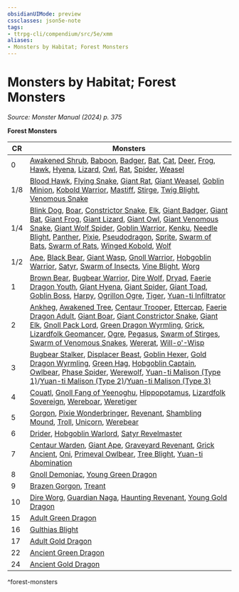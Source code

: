 ```yaml
---
obsidianUIMode: preview
cssclasses: json5e-note
tags:
- ttrpg-cli/compendium/src/5e/xmm
aliases:
- Monsters by Habitat; Forest Monsters
---
```

# Monsters by Habitat; Forest Monsters
*Source: Monster Manual (2024) p. 375* 

**Forest Monsters**

| CR | Monsters |
|----|----------|
| 0 | [Awakened Shrub](/3-Mechanics/CLI/bestiary/plant/awakened-shrub-xmm.md), [Baboon](/3-Mechanics/CLI/bestiary/beast/baboon-xmm.md), [Badger](/3-Mechanics/CLI/bestiary/beast/badger-xmm.md), [Bat](/3-Mechanics/CLI/bestiary/beast/bat-xmm.md), [Cat](/3-Mechanics/CLI/bestiary/beast/cat-xmm.md), [Deer](/3-Mechanics/CLI/bestiary/beast/deer-xmm.md), [Frog](/3-Mechanics/CLI/bestiary/beast/frog-xmm.md), [Hawk](/3-Mechanics/CLI/bestiary/beast/hawk-xmm.md), [Hyena](/3-Mechanics/CLI/bestiary/beast/hyena-xmm.md), [Lizard](/3-Mechanics/CLI/bestiary/beast/lizard-xmm.md), [Owl](/3-Mechanics/CLI/bestiary/beast/owl-xmm.md), [Rat](/3-Mechanics/CLI/bestiary/beast/rat-xmm.md), [Spider](/3-Mechanics/CLI/bestiary/beast/spider-xmm.md), [Weasel](/3-Mechanics/CLI/bestiary/beast/weasel-xmm.md) |
| 1/8 | [Blood Hawk](/3-Mechanics/CLI/bestiary/beast/blood-hawk-xmm.md), [Flying Snake](/3-Mechanics/CLI/bestiary/monstrosity/flying-snake-xmm.md), [Giant Rat](/3-Mechanics/CLI/bestiary/beast/giant-rat-xmm.md), [Giant Weasel](/3-Mechanics/CLI/bestiary/beast/giant-weasel-xmm.md), [Goblin Minion](/3-Mechanics/CLI/bestiary/fey/goblin-minion-xmm.md), [Kobold Warrior](/3-Mechanics/CLI/bestiary/dragon/kobold-warrior-xmm.md), [Mastiff](/3-Mechanics/CLI/bestiary/beast/mastiff-xmm.md), [Stirge](/3-Mechanics/CLI/bestiary/monstrosity/stirge-xmm.md), [Twig Blight](/3-Mechanics/CLI/bestiary/plant/twig-blight-xmm.md), [Venomous Snake](/3-Mechanics/CLI/bestiary/beast/venomous-snake-xmm.md) |
| 1/4 | [Blink Dog](/3-Mechanics/CLI/bestiary/fey/blink-dog-xmm.md), [Boar](/3-Mechanics/CLI/bestiary/beast/boar-xmm.md), [Constrictor Snake](/3-Mechanics/CLI/bestiary/beast/constrictor-snake-xmm.md), [Elk](/3-Mechanics/CLI/bestiary/beast/elk-xmm.md), [Giant Badger](/3-Mechanics/CLI/bestiary/beast/giant-badger-xmm.md), [Giant Bat](/3-Mechanics/CLI/bestiary/beast/giant-bat-xmm.md), [Giant Frog](/3-Mechanics/CLI/bestiary/beast/giant-frog-xmm.md), [Giant Lizard](/3-Mechanics/CLI/bestiary/beast/giant-lizard-xmm.md), [Giant Owl](/3-Mechanics/CLI/bestiary/celestial/giant-owl-xmm.md), [Giant Venomous Snake](/3-Mechanics/CLI/bestiary/beast/giant-venomous-snake-xmm.md), [Giant Wolf Spider](/3-Mechanics/CLI/bestiary/beast/giant-wolf-spider-xmm.md), [Goblin Warrior](/3-Mechanics/CLI/bestiary/fey/goblin-warrior-xmm.md), [Kenku](/3-Mechanics/CLI/bestiary/monstrosity/kenku-xmm.md), [Needle Blight](/3-Mechanics/CLI/bestiary/plant/needle-blight-xmm.md), [Panther](/3-Mechanics/CLI/bestiary/beast/panther-xmm.md), [Pixie](/3-Mechanics/CLI/bestiary/fey/pixie-xmm.md), [Pseudodragon](/3-Mechanics/CLI/bestiary/dragon/pseudodragon-xmm.md), [Sprite](/3-Mechanics/CLI/bestiary/fey/sprite-xmm.md), [Swarm of Bats](/3-Mechanics/CLI/bestiary/beast/swarm-of-bats-xmm.md), [Swarm of Rats](/3-Mechanics/CLI/bestiary/beast/swarm-of-rats-xmm.md), [Winged Kobold](/3-Mechanics/CLI/bestiary/dragon/winged-kobold-xmm.md), [Wolf](/3-Mechanics/CLI/bestiary/beast/wolf-xmm.md) |
| 1/2 | [Ape](/3-Mechanics/CLI/bestiary/beast/ape-xmm.md), [Black Bear](/3-Mechanics/CLI/bestiary/beast/black-bear-xmm.md), [Giant Wasp](/3-Mechanics/CLI/bestiary/beast/giant-wasp-xmm.md), [Gnoll Warrior](/3-Mechanics/CLI/bestiary/fiend/gnoll-warrior-xmm.md), [Hobgoblin Warrior](/3-Mechanics/CLI/bestiary/fey/hobgoblin-warrior-xmm.md), [Satyr](/3-Mechanics/CLI/bestiary/fey/satyr-xmm.md), [Swarm of Insects](/3-Mechanics/CLI/bestiary/beast/swarm-of-insects-xmm.md), [Vine Blight](/3-Mechanics/CLI/bestiary/plant/vine-blight-xmm.md), [Worg](/3-Mechanics/CLI/bestiary/fey/worg-xmm.md) |
| 1 | [Brown Bear](/3-Mechanics/CLI/bestiary/beast/brown-bear-xmm.md), [Bugbear Warrior](/3-Mechanics/CLI/bestiary/fey/bugbear-warrior-xmm.md), [Dire Wolf](/3-Mechanics/CLI/bestiary/beast/dire-wolf-xmm.md), [Dryad](/3-Mechanics/CLI/bestiary/fey/dryad-xmm.md), [Faerie Dragon Youth](/3-Mechanics/CLI/bestiary/dragon/faerie-dragon-youth-xmm.md), [Giant Hyena](/3-Mechanics/CLI/bestiary/beast/giant-hyena-xmm.md), [Giant Spider](/3-Mechanics/CLI/bestiary/beast/giant-spider-xmm.md), [Giant Toad](/3-Mechanics/CLI/bestiary/beast/giant-toad-xmm.md), [Goblin Boss](/3-Mechanics/CLI/bestiary/fey/goblin-boss-xmm.md), [Harpy](/3-Mechanics/CLI/bestiary/monstrosity/harpy-xmm.md), [Ogrillon Ogre](/3-Mechanics/CLI/bestiary/giant/ogrillon-ogre-xmm.md), [Tiger](/3-Mechanics/CLI/bestiary/beast/tiger-xmm.md), [Yuan-ti Infiltrator](/3-Mechanics/CLI/bestiary/monstrosity/yuan-ti-infiltrator-xmm.md) |
| 2 | [Ankheg](/3-Mechanics/CLI/bestiary/monstrosity/ankheg-xmm.md), [Awakened Tree](/3-Mechanics/CLI/bestiary/plant/awakened-tree-xmm.md), [Centaur Trooper](/3-Mechanics/CLI/bestiary/fey/centaur-trooper-xmm.md), [Ettercap](/3-Mechanics/CLI/bestiary/monstrosity/ettercap-xmm.md), [Faerie Dragon Adult](/3-Mechanics/CLI/bestiary/dragon/faerie-dragon-adult-xmm.md), [Giant Boar](/3-Mechanics/CLI/bestiary/beast/giant-boar-xmm.md), [Giant Constrictor Snake](/3-Mechanics/CLI/bestiary/beast/giant-constrictor-snake-xmm.md), [Giant Elk](/3-Mechanics/CLI/bestiary/celestial/giant-elk-xmm.md), [Gnoll Pack Lord](/3-Mechanics/CLI/bestiary/fiend/gnoll-pack-lord-xmm.md), [Green Dragon Wyrmling](/3-Mechanics/CLI/bestiary/dragon/green-dragon-wyrmling-xmm.md), [Grick](/3-Mechanics/CLI/bestiary/aberration/grick-xmm.md), [Lizardfolk Geomancer](/3-Mechanics/CLI/bestiary/elemental/lizardfolk-geomancer-xmm.md), [Ogre](/3-Mechanics/CLI/bestiary/giant/ogre-xmm.md), [Pegasus](/3-Mechanics/CLI/bestiary/celestial/pegasus-xmm.md), [Swarm of Stirges](/3-Mechanics/CLI/bestiary/monstrosity/swarm-of-stirges-xmm.md), [Swarm of Venomous Snakes](/3-Mechanics/CLI/bestiary/beast/swarm-of-venomous-snakes-xmm.md), [Wererat](/3-Mechanics/CLI/bestiary/monstrosity/wererat-xmm.md), [Will-o'-Wisp](/3-Mechanics/CLI/bestiary/undead/will-o-wisp-xmm.md) |
| 3 | [Bugbear Stalker](/3-Mechanics/CLI/bestiary/fey/bugbear-stalker-xmm.md), [Displacer Beast](/3-Mechanics/CLI/bestiary/monstrosity/displacer-beast-xmm.md), [Goblin Hexer](/3-Mechanics/CLI/bestiary/fey/goblin-hexer-xmm.md), [Gold Dragon Wyrmling](/3-Mechanics/CLI/bestiary/dragon/gold-dragon-wyrmling-xmm.md), [Green Hag](/3-Mechanics/CLI/bestiary/fey/green-hag-xmm.md), [Hobgoblin Captain](/3-Mechanics/CLI/bestiary/fey/hobgoblin-captain-xmm.md), [Owlbear](/3-Mechanics/CLI/bestiary/monstrosity/owlbear-xmm.md), [Phase Spider](/3-Mechanics/CLI/bestiary/monstrosity/phase-spider-xmm.md), [Werewolf](/3-Mechanics/CLI/bestiary/monstrosity/werewolf-xmm.md), [Yuan-ti Malison (Type 1)](/3-Mechanics/CLI/bestiary/monstrosity/yuan-ti-malison-type-1-xmm.md)/[Yuan-ti Malison (Type 2)](/3-Mechanics/CLI/bestiary/monstrosity/yuan-ti-malison-type-2-xmm.md)/[Yuan-ti Malison (Type 3)](/3-Mechanics/CLI/bestiary/monstrosity/yuan-ti-malison-type-3-xmm.md) |
| 4 | [Couatl](/3-Mechanics/CLI/bestiary/celestial/couatl-xmm.md), [Gnoll Fang of Yeenoghu](/3-Mechanics/CLI/bestiary/fiend/gnoll-fang-of-yeenoghu-xmm.md), [Hippopotamus](/3-Mechanics/CLI/bestiary/beast/hippopotamus-xmm.md), [Lizardfolk Sovereign](/3-Mechanics/CLI/bestiary/elemental/lizardfolk-sovereign-xmm.md), [Wereboar](/3-Mechanics/CLI/bestiary/monstrosity/wereboar-xmm.md), [Weretiger](/3-Mechanics/CLI/bestiary/monstrosity/weretiger-xmm.md) |
| 5 | [Gorgon](/3-Mechanics/CLI/bestiary/construct/gorgon-xmm.md), [Pixie Wonderbringer](/3-Mechanics/CLI/bestiary/fey/pixie-wonderbringer-xmm.md), [Revenant](/3-Mechanics/CLI/bestiary/undead/revenant-xmm.md), [Shambling Mound](/3-Mechanics/CLI/bestiary/plant/shambling-mound-xmm.md), [Troll](/3-Mechanics/CLI/bestiary/giant/troll-xmm.md), [Unicorn](/3-Mechanics/CLI/bestiary/celestial/unicorn-xmm.md), [Werebear](/3-Mechanics/CLI/bestiary/monstrosity/werebear-xmm.md) |
| 6 | [Drider](/3-Mechanics/CLI/bestiary/monstrosity/drider-xmm.md), [Hobgoblin Warlord](/3-Mechanics/CLI/bestiary/fey/hobgoblin-warlord-xmm.md), [Satyr Revelmaster](/3-Mechanics/CLI/bestiary/fey/satyr-revelmaster-xmm.md) |
| 7 | [Centaur Warden](/3-Mechanics/CLI/bestiary/fey/centaur-warden-xmm.md), [Giant Ape](/3-Mechanics/CLI/bestiary/beast/giant-ape-xmm.md), [Graveyard Revenant](/3-Mechanics/CLI/bestiary/undead/graveyard-revenant-xmm.md), [Grick Ancient](/3-Mechanics/CLI/bestiary/aberration/grick-ancient-xmm.md), [Oni](/3-Mechanics/CLI/bestiary/fiend/oni-xmm.md), [Primeval Owlbear](/3-Mechanics/CLI/bestiary/monstrosity/primeval-owlbear-xmm.md), [Tree Blight](/3-Mechanics/CLI/bestiary/plant/tree-blight-xmm.md), [Yuan-ti Abomination](/3-Mechanics/CLI/bestiary/monstrosity/yuan-ti-abomination-xmm.md) |
| 8 | [Gnoll Demoniac](/3-Mechanics/CLI/bestiary/fiend/gnoll-demoniac-xmm.md), [Young Green Dragon](/3-Mechanics/CLI/bestiary/dragon/young-green-dragon-xmm.md) |
| 9 | [Brazen Gorgon](/3-Mechanics/CLI/bestiary/construct/brazen-gorgon-xmm.md), [Treant](/3-Mechanics/CLI/bestiary/plant/treant-xmm.md) |
| 10 | [Dire Worg](/3-Mechanics/CLI/bestiary/fey/dire-worg-xmm.md), [Guardian Naga](/3-Mechanics/CLI/bestiary/celestial/guardian-naga-xmm.md), [Haunting Revenant](/3-Mechanics/CLI/bestiary/undead/haunting-revenant-xmm.md), [Young Gold Dragon](/3-Mechanics/CLI/bestiary/dragon/young-gold-dragon-xmm.md) |
| 15 | [Adult Green Dragon](/3-Mechanics/CLI/bestiary/dragon/adult-green-dragon-xmm.md) |
| 16 | [Gulthias Blight](/3-Mechanics/CLI/bestiary/plant/gulthias-blight-xmm.md) |
| 17 | [Adult Gold Dragon](/3-Mechanics/CLI/bestiary/dragon/adult-gold-dragon-xmm.md) |
| 22 | [Ancient Green Dragon](/3-Mechanics/CLI/bestiary/dragon/ancient-green-dragon-xmm.md) |
| 24 | [Ancient Gold Dragon](/3-Mechanics/CLI/bestiary/dragon/ancient-gold-dragon-xmm.md) |
^forest-monsters